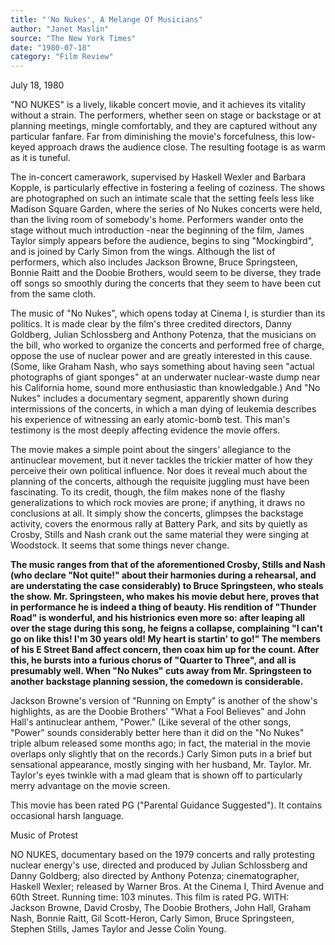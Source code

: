 ```yaml
---
title: "'No Nukes', A Melange Of Musicians"
author: "Janet Maslin"
source: "The New York Times"
date: "1980-07-18"
category: "Film Review"
---
```


July 18, 1980

"NO NUKES" is a lively, likable concert movie, and it achieves its vitality without a strain. The performers, whether seen on stage or backstage or at planning meetings, mingle comfortably, and they are captured without any particular fanfare. Far from diminishing the movie's forcefulness, this low- keyed approach draws the audience close. The resulting footage is as warm as it is tuneful.

The in-concert camerawork, supervised by Haskell Wexler and Barbara Kopple, is particularly effective in fostering a feeling of coziness. The shows are photographed on such an intimate scale that the setting feels less like Madison Square Garden, where the series of No Nukes concerts were held, than the living room of somebody's home. Performers wander onto the stage without much introduction -near the beginning of the film, James Taylor simply appears before the audience, begins to sing "Mockingbird", and is joined by Carly Simon from the wings. Although the list of performers, which also includes Jackson Browne, Bruce Springsteen, Bonnie Raitt and the Doobie Brothers, would seem to be diverse, they trade off songs so smoothly during the concerts that they seem to have been cut from the same cloth.

The music of "No Nukes", which opens today at Cinema I, is sturdier than its politics. It is made clear by the film's three credited directors, Danny Goldberg, Julian Schlossberg and Anthony Potenza, that the musicians on the bill, who worked to organize the concerts and performed free of charge, oppose the use of nuclear power and are greatly interested in this cause. (Some, like Graham Nash, who says something about having seen "actual photographs of giant sponges" at an underwater nuclear-waste dump near his California home, sound more enthusiastic than knowledgable.) And "No Nukes" includes a documentary segment, apparently shown during intermissions of the concerts, in which a man dying of leukemia describes his experience of witnessing an early atomic-bomb test. This man's testimony is the most deeply affecting evidence the movie offers.

The movie makes a simple point about the singers' allegiance to the antinuclear movement, but it never tackles the trickier matter of how they perceive their own political influence. Nor does it reveal much about the planning of the concerts, although the requisite juggling must have been fascinating. To its credit, though, the film makes none of the flashy generalizations to which rock movies are prone; if anything, it draws no conclusions at all. It simply show the concerts, glimpses the backstage activity, covers the enormous rally at Battery Park, and sits by quietly as Crosby, Stills and Nash crank out the same material they were singing at Woodstock. It seems that some things never change.

**The music ranges from that of the aforementioned Crosby, Stills and Nash (who declare "Not quite!" about their harmonies during a rehearsal, and are understating the case considerably) to Bruce Springsteen, who steals the show. Mr. Springsteen, who makes his movie debut here, proves that in performance he is indeed a thing of beauty. His rendition of "Thunder Road" is wonderful, and his histrionics even more so: after leaping all over the stage during this song, he feigns a collapse, complaining "I can't go on like this! I'm 30 years old! My heart is startin' to go!" The members of his E Street Band affect concern, then coax him up for the count. After this, he bursts into a furious chorus of "Quarter to Three", and all is presumably well. When "No Nukes" cuts away from Mr. Springsteen to another backstage planning session, the comedown is considerable.**

Jackson Browne's version of "Running on Empty" is another of the show's highlights, as are the Doobie Brothers' "What a Fool Believes" and John Hall's antinuclear anthem, "Power." (Like several of the other songs, "Power" sounds considerably better here than it did on the "No Nukes" triple album released some months ago; in fact, the material in the movie overlaps only slightly that on the records.) Carly Simon puts in a brief but sensational appearance, mostly singing with her husband, Mr. Taylor. Mr. Taylor's eyes twinkle with a mad gleam that is shown off to particularly merry advantage on the movie screen.

This movie has been rated PG ("Parental Guidance Suggested"). It contains occasional harsh language.

Music of Protest

NO NUKES, documentary based on the 1979 concerts and rally protesting nuclear energy's use, directed and produced by Julian Schlossberg and Danny Goldberg; also directed by Anthony Potenza; cinematographer, Haskell Wexler; released by Warner Bros. At the Cinema I, Third Avenue and 60th Street. Running time: 103 minutes. This film is rated PG. WITH: Jackson Browne, David Crosby, The Doobie Brothers, John Hall, Graham Nash, Bonnie Raitt, Gil Scott-Heron, Carly Simon, Bruce Springsteen, Stephen Stills, James Taylor and Jesse Colin Young.
